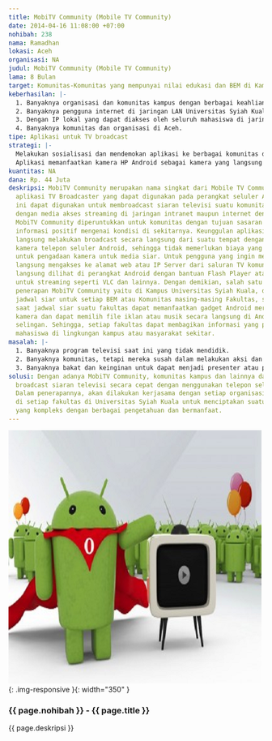 ```yaml
---
title: MobiTV Community (Mobile TV Community)
date: 2014-04-16 11:08:00 +07:00
nohibah: 238
nama: Ramadhan
lokasi: Aceh
organisasi: NA
judul: MobiTV Community (Mobile TV Community)
lama: 8 Bulan
target: Komunitas-Komunitas yang mempunyai nilai edukasi dan BEM di Kampus
keberhasilan: |-
  1. Banyaknya organisasi dan komunitas kampus dengan berbagai keahlian, diantaranya Informasi Teknologi, Sains, Komunitas Open Source, BEM Kampus, grup diskusi keshatan dan lainnya.
  2. Banyaknya pengguna internet di jaringan LAN Universitas Syiah Kuala.
  3. Dengan IP lokal yang dapat diakses oleh seluruh mahasiswa di jaringan Universitas Syiah Kuala, sehingga mendapatkan kecepatan akses sampai 100 Mbps.
  4. Banyaknya komunitas dan organisasi di Aceh.
tipe: Aplikasi untuk TV broadcast
strategi: |-
  Melakukan sosialisasi dan mendemokan aplikasi ke berbagai komunitas dan organisasi di kampus dan di luar kampus.
  Aplikasi memanfaatkan kamera HP Android sebagai kamera yang langsung akan dibroadcast ke publik, tanpa harus menambahkan aksesoris lainnya.
kuantitas: NA
dana: Rp. 44 Juta
deskripsi: MobiTV Community merupakan nama singkat dari Mobile TV Community, yaitu
  aplikasi TV Broadcaster yang dapat digunakan pada perangkat seluler Android. Aplikasi
  ini dapat digunakan untuk membroadcast siaran televisi suatu komunitas secara online
  dengan media akses streaming di jaringan intranet maupun internet dengan IP Publik.
  MobiTV Community diperuntukkan untuk komunitas dengan tujuan sasaran untuk berbagi
  informasi positif mengenai kondisi di sekitarnya. Keunggulan aplikasi ini dapat
  langsung melakukan broadcast secara langsung dari suatu tempat dengan memanfaatkan
  kamera telepon seluler Android, sehingga tidak memerlukan biaya yang sangat besar
  untuk pengadaan kamera untuk media siar. Untuk pengguna yang ingin menonton, dapat
  langsung mengakses ke alamat web atau IP Server dari saluran TV komunitas dan dapat
  langsung dilihat di perangkat Android dengan bantuan Flash Player atau aplikasi
  untuk streaming seperti VLC dan lainnya. Dengan demikian, salah satu contoh sasaran
  penerapan MobiTV Community yaitu di Kampus Universitas Syiah Kuala, dengan membagikan
  jadwal siar untuk setiap BEM atau Komunitas masing-masing Fakultas, sehingga pada
  saat jadwal siar suatu fakultas dapat memanfaatkan gadget Android mereka sebagai
  kamera dan dapat memilih file iklan atau musik secara langsung di Android untuk
  selingan. Sehingga, setiap fakultas dapat membagikan informasi yang positif kepada
  mahasiswa di lingkungan kampus atau masyarakat sekitar.
masalah: |-
  1. Banyaknya program televisi saat ini yang tidak mendidik.
  2. Banyaknya komunitas, tetapi mereka susah dalam melakukan aksi dan sosialisasi, misalnya aksi pelindungan satwa dan lainnya.
  3. Banyaknya bakat dan keinginan untuk dapat menjadi presenter atau pembuatan saluran televisi, namun membutuhkan biaya yang sangat besar.
solusi: Dengan adanya MobiTV Community, komunitas kampus dan lainnya dapat melakukan
  broadcast siaran televisi secara cepat dengan menggunakan telepon seluler Android.
  Dalam penerapannya, akan dilakukan kerjasama dengan setiap organisasi mahasiswa
  di setiap fakultas di Universitas Syiah Kuala untuk menciptakan suatu program siar
  yang kompleks dengan berbagai pengetahuan dan bermanfaat.
---
```


![238](/static/img/hibahcms/238.png){: .img-responsive }{: width="350" }

### {{ page.nohibah }} - {{ page.title }}

{{ page.deskripsi }}
